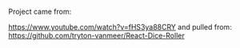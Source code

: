 Project came from:

https://www.youtube.com/watch?v=fHS3ya88CRY
and
pulled from: 
https://github.com/tryton-vanmeer/React-Dice-Roller
